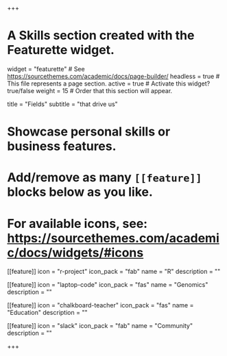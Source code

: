 +++
# A Skills section created with the Featurette widget.
widget = "featurette"  # See https://sourcethemes.com/academic/docs/page-builder/
headless = true  # This file represents a page section.
active = true  # Activate this widget? true/false
weight = 15  # Order that this section will appear.

title = "Fields"
subtitle = "that drive us"

# Showcase personal skills or business features.
# 
# Add/remove as many `[[feature]]` blocks below as you like.
# 
# For available icons, see: https://sourcethemes.com/academic/docs/widgets/#icons

[[feature]]
  icon = "r-project"
  icon_pack = "fab"
  name = "R"
  description = ""
  
[[feature]]
  icon = "laptop-code"
  icon_pack = "fas"
  name = "Genomics"
  description = ""

[[feature]]
  icon = "chalkboard-teacher"
  icon_pack = "fas"
  name = "Education"
  description = ""
  
[[feature]]
  icon = "slack"
  icon_pack = "fab"
  name = "Community"
  description = ""  


+++
